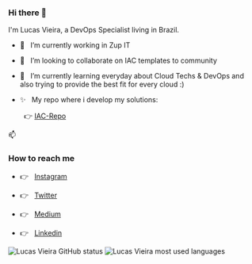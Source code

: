 ### Hi there 👋

I'm Lucas Vieira, a DevOps Specialist living in Brazil.

- 🔭 &nbsp; I’m currently working in Zup IT

- 🤔 &nbsp; I’m looking to collaborate on IAC templates to community

- 🌱 &nbsp; I’m currently learning everyday about Cloud Techs & DevOps and also trying to provide the best fit for every cloud :)

- ✨ &nbsp; My repo where i develop my solutions:

     &nbsp; 👉 [IAC-Repo](https://github.com/lucasp0r/lucasp0r-iac-public.git)

📫 <h3> How to reach me </h3>

  - 👉 &nbsp; [Instagram](https://instragram.com/lucasp0r)

  - 👉 &nbsp; [Twitter](https://twitter.com/lucasp0rV2)

  - 👉 &nbsp; [Medium]()

  - 👉 &nbsp; [Linkedin](https://www.linkedin.com/in/lucasvieirap0r/)



![Lucas Vieira GitHub status](https://github-readme-stats.vercel.app/api/?username=lucasp0r&count_private=true&show_icons=true&theme=dark)
![Lucas Vieira most used languages](https://github-readme-stats.vercel.app/api/top-langs?username=lucasp0r&theme=dark&layout=compact)




<!--
**lucasp0r/lucasp0r** is a ✨ _special_ ✨ repository because its `README.md` (this file) appears on your GitHub profile.

Here are some ideas to get you started:

- 🔭 I’m currently working on ...
- 🌱 I’m currently learning ...
- 👯 I’m looking to collaborate on ...
- 🤔 I’m looking for help with ...
- 💬 Ask me about ...
- 📫 How to reach me: ...
- 😄 Pronouns: ...
- ⚡ Fun fact: ...
-->
